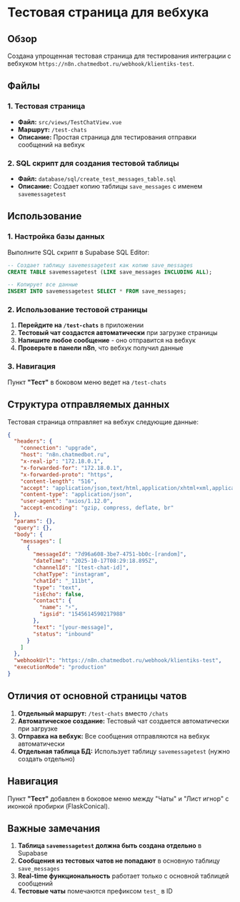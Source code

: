 # Тестовая страница для вебхука

## Обзор
Создана упрощенная тестовая страница для тестирования интеграции с вебхуком `https://n8n.chatmedbot.ru/webhook/klientiks-test`.

## Файлы

### 1. Тестовая страница
- **Файл:** `src/views/TestChatView.vue`
- **Маршрут:** `/test-chats`
- **Описание:** Простая страница для тестирования отправки сообщений на вебхук

### 2. SQL скрипт для создания тестовой таблицы
- **Файл:** `database/sql/create_test_messages_table.sql`
- **Описание:** Создает копию таблицы `save_messages` с именем `savemessagetest`

## Использование

### 1. Настройка базы данных
Выполните SQL скрипт в Supabase SQL Editor:

```sql
-- Создает таблицу savemessagetest как копию save_messages
CREATE TABLE savemessagetest (LIKE save_messages INCLUDING ALL);

-- Копирует все данные
INSERT INTO savemessagetest SELECT * FROM save_messages;
```

### 2. Использование тестовой страницы

1. **Перейдите на `/test-chats`** в приложении
2. **Тестовый чат создастся автоматически** при загрузке страницы
3. **Напишите любое сообщение** - оно отправится на вебхук
4. **Проверьте в панели n8n**, что вебхук получил данные

### 3. Навигация
Пункт **"Тест"** в боковом меню ведет на `/test-chats`

## Структура отправляемых данных

Тестовая страница отправляет на вебхук следующие данные:

```json
{
  "headers": {
    "connection": "upgrade",
    "host": "n8n.chatmedbot.ru",
    "x-real-ip": "172.18.0.1",
    "x-forwarded-for": "172.18.0.1",
    "x-forwarded-proto": "https",
    "content-length": "516",
    "accept": "application/json,text/html,application/xhtml+xml,application/xml,text/*;q=0.9, image/*;q=0.8, */*;q=0.7",
    "content-type": "application/json",
    "user-agent": "axios/1.12.0",
    "accept-encoding": "gzip, compress, deflate, br"
  },
  "params": {},
  "query": {},
  "body": {
    "messages": [
      {
        "messageId": "7d96a608-3be7-4751-bb0c-[random]",
        "dateTime": "2025-10-17T08:29:18.895Z",
        "channelId": "[test-chat-id]",
        "chatType": "instagram",
        "chatId": "_111bt",
        "type": "text",
        "isEcho": false,
        "contact": {
          "name": "⚡",
          "igsid": "1545614590217988"
        },
        "text": "[your-message]",
        "status": "inbound"
      }
    ]
  },
  "webhookUrl": "https://n8n.chatmedbot.ru/webhook/klientiks-test",
  "executionMode": "production"
}
```

## Отличия от основной страницы чатов

1. **Отдельный маршрут:** `/test-chats` вместо `/chats`
2. **Автоматическое создание:** Тестовый чат создается автоматически при загрузке
3. **Отправка на вебхук:** Все сообщения отправляются на вебхук автоматически
4. **Отдельная таблица БД:** Использует таблицу `savemessagetest` (нужно создать отдельно)

## Навигация

Пункт **"Тест"** добавлен в боковое меню между "Чаты" и "Лист игнор" с иконкой пробирки (FlaskConical).

## Важные замечания

1. **Таблица `savemessagetest` должна быть создана отдельно** в Supabase
2. **Сообщения из тестовых чатов не попадают** в основную таблицу `save_messages`
3. **Real-time функциональность** работает только с основной таблицей сообщений
4. **Тестовые чаты** помечаются префиксом `test_` в ID
